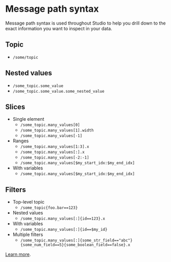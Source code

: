 # Message path syntax

Message path syntax is used throughout Studio to help you drill down to the exact information you want to inspect in your data.

## Topic

- `/some/topic`

## Nested values

- `/some_topic.some_value`
- `/some_topic.some_value.some_nested_value`

## Slices

- Single element
  - `/some_topic.many_values[0]`
  - `/some_topic.many_values[1].width`
  - `/some_topic.many_values[-1]`
- Ranges
  - `/some_topic.many_values[1:3].x`
  - `/some_topic.many_values[:].x`
  - `/some_topic.many_values[-2:-1]`
  - `/some_topic.many_values[$my_start_idx:$my_end_idx]`
- With variables
  - `/some_topic.many_values[$my_start_idx:$my_end_idx]`

## Filters

- Top-level topic
  - `/some_topic{foo.bar==123}`
- Nested values
  - `/some_topic.many_values[:]{id==123}.x`
- With variables
  - `/some_topic.many_values[:]{id==$my_id}`
- Multiple filters
  - `/some_topic.many_values[:]{some_str_field=="abc"}{some_num_field==5}{some_boolean_field==false}.x`

[Learn more](https://foxglove.dev/docs/app-concepts/message-path-syntax).

